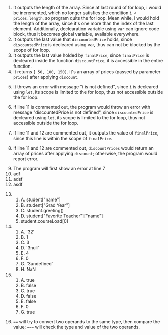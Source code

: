 1. It outputs the length of the array. Since at last round of for loop, i would be incremented, which no longer satisfies the condition `i < prices.length`, so program quits the for loop. Mean while, i would hold the length of the array, since it's one more than the index of the last elememt. Additionally, declearation variable using `var` can ignore code block, thus it becomes global variable, available everywhere.
2. It outputs the last value that `discountedPrice` holds, since `discountedPrice` is decleared using var, thus can not be blocked by the scope of for loop.
3. It outputs the last value holded by `finalPrice`, since `finalPrice` is decleared inside the function `discountPrice`, it is accessible in the entire function. 
4. It returns `[ 50, 100, 150]`. It's an array of prices (passed by parameter `prices`) after applying `discount`.

<!-- ----- -->

5. It throws an error with message "i is not defined", since `i` is decleared using `let`, its scope is limited to the for loop, thus not accessible outside the for loop.

6. If line 11 is commented out, the program would throw an error with message "discountedPrice is not defined", since `discountedPrice` is decleared using `let`, its scope is limited to the for loop, thus not accessible outside the for loop.

7. If line 11 and 12 are commented out, it outputs the value of `finalPrice`, since this line is within the scope of `finalPrice`.

8. If line 11 and 12 are commented out, `discountPrices` would return an array of prices after applying `discount`; otherwise, the program would report error.

<!-- ----- -->

9. The program will first show an error at line 7 
10. adf
11. adsf
12. asdf
<!-- ----- -->
13. 
    1.  A. student["name"]
    2.  B. student["Grad Year"]
    3.  C. student.greeting()
    4.  D. student["Favorite Teacher"]["name"]
    5.  student.courseLoad[0]

14. 
    1.  A. '32'
    2.  B. 1
    3.  C. 3
    4.  D. '3null'
    5.  E. 4
    6.  F. 0
    7.  G. '3undefined'
    8.  H. NaN
15. 
    1.  A. true
    2.  B. false
    3.  C. true
    4.  D. false
    5.  E. false
    7.  F. 0
    8.  G. true

16. `==` will try to convert two operands to the same type, then compare the value; `===` will check the type and value of the two operands.